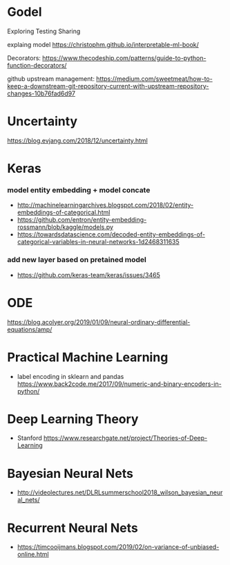 # Godel
Exploring Testing Sharing

explaing model
https://christophm.github.io/interpretable-ml-book/


Decorators:
https://www.thecodeship.com/patterns/guide-to-python-function-decorators/


github upstream management:
https://medium.com/sweetmeat/how-to-keep-a-downstream-git-repository-current-with-upstream-repository-changes-10b76fad6d97


# Uncertainty
https://blog.evjang.com/2018/12/uncertainty.html


# Keras
### model entity embedding + model concate
* http://machinelearningarchives.blogspot.com/2018/02/entity-embeddings-of-categorical.html
* https://github.com/entron/entity-embedding-rossmann/blob/kaggle/models.py
* https://towardsdatascience.com/decoded-entity-embeddings-of-categorical-variables-in-neural-networks-1d2468311635

### add new layer based on pretained model
* https://github.com/keras-team/keras/issues/3465



# ODE
https://blog.acolyer.org/2019/01/09/neural-ordinary-differential-equations/amp/



# Practical Machine Learning
* label encoding in sklearn and pandas
https://www.back2code.me/2017/09/numeric-and-binary-encoders-in-python/ 


# Deep Learning Theory
* Stanford
https://www.researchgate.net/project/Theories-of-Deep-Learning

# Bayesian Neural Nets
* http://videolectures.net/DLRLsummerschool2018_wilson_bayesian_neural_nets/

# Recurrent Neural Nets
* https://timcooijmans.blogspot.com/2019/02/on-variance-of-unbiased-online.html
